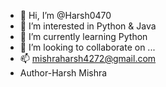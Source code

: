 - 👋 Hi, I’m @Harsh0470
- 👀 I’m interested in Python & Java
- 🌱 I’m currently learning Python
- 💞️ I’m looking to collaborate on ...
- 📫 mishraharsh4272@gmail.com
- Author-Harsh Mishra 

<!---
Harsh0470/Harsh0470 is a ✨ special ✨ repository because its `README.md` (this file) appears on your GitHub profile.
You can click the Preview link to take a look at your changes.
--->
